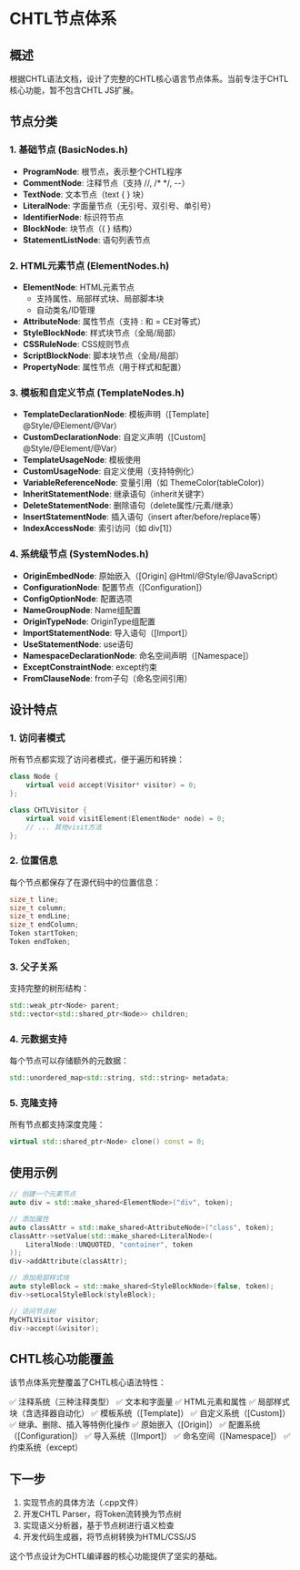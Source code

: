 # CHTL节点体系

## 概述

根据CHTL语法文档，设计了完整的CHTL核心语言节点体系。当前专注于CHTL核心功能，暂不包含CHTL JS扩展。

## 节点分类

### 1. 基础节点 (BasicNodes.h)

- **ProgramNode**: 根节点，表示整个CHTL程序
- **CommentNode**: 注释节点（支持 //, /* */, --）
- **TextNode**: 文本节点（text { } 块）
- **LiteralNode**: 字面量节点（无引号、双引号、单引号）
- **IdentifierNode**: 标识符节点
- **BlockNode**: 块节点（{ } 结构）
- **StatementListNode**: 语句列表节点

### 2. HTML元素节点 (ElementNodes.h)

- **ElementNode**: HTML元素节点
  - 支持属性、局部样式块、局部脚本块
  - 自动类名/ID管理
- **AttributeNode**: 属性节点（支持 : 和 = CE对等式）
- **StyleBlockNode**: 样式块节点（全局/局部）
- **CSSRuleNode**: CSS规则节点
- **ScriptBlockNode**: 脚本块节点（全局/局部）
- **PropertyNode**: 属性节点（用于样式和配置）

### 3. 模板和自定义节点 (TemplateNodes.h)

- **TemplateDeclarationNode**: 模板声明（[Template] @Style/@Element/@Var）
- **CustomDeclarationNode**: 自定义声明（[Custom] @Style/@Element/@Var）
- **TemplateUsageNode**: 模板使用
- **CustomUsageNode**: 自定义使用（支持特例化）
- **VariableReferenceNode**: 变量引用（如 ThemeColor(tableColor)）
- **InheritStatementNode**: 继承语句（inherit关键字）
- **DeleteStatementNode**: 删除语句（delete属性/元素/继承）
- **InsertStatementNode**: 插入语句（insert after/before/replace等）
- **IndexAccessNode**: 索引访问（如 div[1]）

### 4. 系统级节点 (SystemNodes.h)

- **OriginEmbedNode**: 原始嵌入（[Origin] @Html/@Style/@JavaScript）
- **ConfigurationNode**: 配置节点（[Configuration]）
- **ConfigOptionNode**: 配置选项
- **NameGroupNode**: Name组配置
- **OriginTypeNode**: OriginType组配置
- **ImportStatementNode**: 导入语句（[Import]）
- **UseStatementNode**: use语句
- **NamespaceDeclarationNode**: 命名空间声明（[Namespace]）
- **ExceptConstraintNode**: except约束
- **FromClauseNode**: from子句（命名空间引用）

## 设计特点

### 1. 访问者模式

所有节点都实现了访问者模式，便于遍历和转换：

```cpp
class Node {
    virtual void accept(Visitor* visitor) = 0;
};

class CHTLVisitor {
    virtual void visitElement(ElementNode* node) = 0;
    // ... 其他visit方法
};
```

### 2. 位置信息

每个节点都保存了在源代码中的位置信息：

```cpp
size_t line;
size_t column;
size_t endLine;
size_t endColumn;
Token startToken;
Token endToken;
```

### 3. 父子关系

支持完整的树形结构：

```cpp
std::weak_ptr<Node> parent;
std::vector<std::shared_ptr<Node>> children;
```

### 4. 元数据支持

每个节点可以存储额外的元数据：

```cpp
std::unordered_map<std::string, std::string> metadata;
```

### 5. 克隆支持

所有节点都支持深度克隆：

```cpp
virtual std::shared_ptr<Node> clone() const = 0;
```

## 使用示例

```cpp
// 创建一个元素节点
auto div = std::make_shared<ElementNode>("div", token);

// 添加属性
auto classAttr = std::make_shared<AttributeNode>("class", token);
classAttr->setValue(std::make_shared<LiteralNode>(
    LiteralNode::UNQUOTED, "container", token
));
div->addAttribute(classAttr);

// 添加局部样式块
auto styleBlock = std::make_shared<StyleBlockNode>(false, token);
div->setLocalStyleBlock(styleBlock);

// 访问节点树
MyCHTLVisitor visitor;
div->accept(&visitor);
```

## CHTL核心功能覆盖

该节点体系完整覆盖了CHTL核心语法特性：

✅ 注释系统（三种注释类型）
✅ 文本和字面量
✅ HTML元素和属性
✅ 局部样式块（含选择器自动化）
✅ 模板系统（[Template]）
✅ 自定义系统（[Custom]）
✅ 继承、删除、插入等特例化操作
✅ 原始嵌入（[Origin]）
✅ 配置系统（[Configuration]）
✅ 导入系统（[Import]）
✅ 命名空间（[Namespace]）
✅ 约束系统（except）

## 下一步

1. 实现节点的具体方法（.cpp文件）
2. 开发CHTL Parser，将Token流转换为节点树
3. 实现语义分析器，基于节点树进行语义检查
4. 开发代码生成器，将节点树转换为HTML/CSS/JS

这个节点设计为CHTL编译器的核心功能提供了坚实的基础。